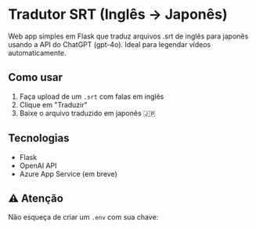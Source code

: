 # Tradutor SRT (Inglês → Japonês)

Web app simples em Flask que traduz arquivos .srt de inglês para japonês usando a API do ChatGPT (gpt-4o). Ideal para legendar vídeos automaticamente.

## Como usar

1. Faça upload de um `.srt` com falas em inglês
2. Clique em "Traduzir"
3. Baixe o arquivo traduzido em japonês 🇯🇵

## Tecnologias
- Flask
- OpenAI API
- Azure App Service (em breve)

## ⚠️ Atenção
Não esqueça de criar um `.env` com sua chave:
